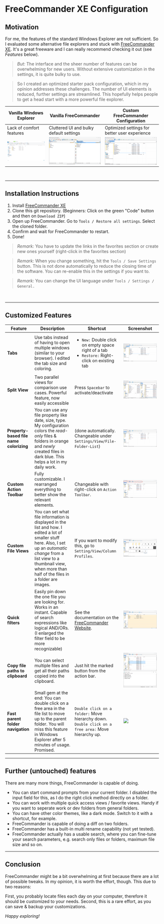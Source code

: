 # FreeCommander XE Configuration

## Motivation

For me, the features of the standard Windows Explorer are not sufficient. So I evaluated some alternative file explorers and stuck with [FreeCommander XE](https://freecommander.com/en/summary/). It's a great freeware and I can really recommend checking it out (see *Features* below).

>*But:* The interface and the sheer number of features can be overwhelming for new users. Without extensive customization in the settings, it is quite bulky to use.

>So I created an optimized starter pack configuration, which in my opinion addresses these challenges. The number of UI elements is reduced, further settings are streamlined.
This hopefully helps people to get a head start with a more powerful file explorer.

Vanilla Windows Explorer | Vanilla FreeCommander | Custom FreeCommander Configuration
--- |--- |---
Lack of comfort features  | Cluttered UI and bulky default settings | Optimized settings for better user experience
![Vanilla Windows Explorer](readme_images/winex1.PNG) | ![Vanilla FreeCommander](readme_images/fc1.PNG) | ![Customized FreeCommander Configuration](readme_images/fc2.PNG)

<br/>

----------

## Installation Instructions
1. Install [FreeCommander XE](https://freecommander.com/en/summary/)
1. Clone this git repository.
(Beginners: Click on the green "Code" button and then on `Download ZIP`)
1. Open up FreeCommander. Go to `Tools / Restore all settings`. Select the cloned folder.
1. Confirm and wait for FreeCommander to restart.
1. Done!

> *Remark:* You have to update the links in the favorites section or create new ones yourself (right-click in the favorites section) 

> *Remark:* When you change something, hit the `Tools / Save Settings` button. This is not done automatically to reduce the closing time of the software. You can re-enable this in the settings if you want to.

> *Remark:* You can change the UI language under `Tools / Settings / General.`

<br/>

----------

## Customized Features

Feature | Description | Shortcut | Screenshot
--- | --- | --- | ---
**Tabs**  | Use tabs instead of having to open multiple windows (similar to your browser). I edited the tab size and coloring.  | <ul><li> `New:` Double click on empty space right of a tab</li><li>`Restore:` Right-click on existing tab</li></ul> | ![](readme_images/fc2.PNG) 
**Split View**  | Two parallel views for comparison use cases. Powerful feature, now easily accessible | Press `Spacebar` to activate/deactivate | ![](readme_images/fc5.PNG) 
**Property-based file name colorizing**  | You can use any file property like date, size, type. My configuration colors the *read-only* files & folders in orange and *newly* created files in dark blue. This helps a lot in my daily work.  | (done automatically. Changeable under `Settings/View/File-Folder-List`) | ![](readme_images/fc4.PNG) 
**Custom Action Toolbar**  | Fully customizable. I rearranged everything to better show the relevant elements.  | Changeable with right-click on `Action Toolbar`. | ![](readme_images/fc6.PNG) 
**Custom File Views**  | You can set what file information is displayed in the list and how. I edited a lot of smaller stuff here. Also, I set up an *automatic change* from a list view to a thumbnail view, when more than half of the files in a folder are images.  | If you want to modify this, go to `Setting/View/Column Profiles`. | ![](readme_images/fc8.PNG) 
**Quick filters**  | Easily pin down the one file you are looking for. Works in an instant. Capable of search expressions like logical AND/ORs. (I enlarged the filter field to be more recognizable)  | See the documentation on the [FreeCommander Website](https://freecommander.com/fchelpxe/en/Quickfilter.html). | ![](readme_images/fc3.PNG) 
**Copy file paths to clipboard**  | You can select multiple files and get all their paths copied into the clipboard.  | Just hit the marked button from the action bar. | ![](readme_images/fc7a.PNG) ![](readme_images/fc7b.PNG) 
**Fast parent folder navigation**  | Small gem at the end: You can double click on a free area in the file list to move up to the parent folder. You will miss this feature in Windows Explorer after 5 minutes of usage. Promised.  | `Double click on a folder:` Move hierarchy down. `Double click on a free area:` Move hierarchy up. | ![](https://i.pinimg.com/originals/df/98/da/df98da8cb74b9148c795d855bba96c79.png) 

----------

## Further (untouched) features

There are many more things, FreeCommander is capable of doing.

* You can start command prompts from your current folder. I disabled the input field for this, as I do the right click method directly on a folder.
* You can work with multiple quick access views / favorite views. Handy if you want to seperate work or dev folders from general folders.
* You can have other color themes, like a dark mode. Switch to it with a shortcut, for example.
* FreeCommander is capable of doing a diff on two folders.
* FreeCommander has a built-in multi rename capability (not yet tested).
* FreeCommander actually has a usable search, where you can fine-tune your search parameters, e.g. search only files or folders, maximum file size and so on.


----------

## Conclusion

FreeCommander might be a bit overwhelming at first because there are a lot of possible tweaks. In my opinion, it is worth the effort, though. This due to two reasons: 

First, you probably locate files each day on your computer, therefore it should be customized to your needs. 
Second, this is a rare effort, as you can save & backup your customizations.

*Happy exploring!*